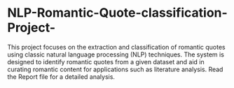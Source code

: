# NLP-Romantic-Quote-classification-Project-
This project focuses on the extraction and classification of romantic quotes using classic natural language processing (NLP) techniques. The system is designed to identify romantic quotes from a given dataset and aid in curating romantic content for applications such as literature analysis. Read the Report file for a detailed analysis. 
